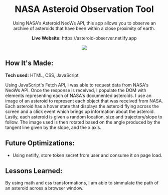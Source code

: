 <div align="center">
  <h1>NASA Asteroid Observation Tool</h1>
  <p>Using NASA's Asteroid NeoWs API, this app allows you to observe an archive of asteroids that have been within a close proximity of earth.</p>
  <p><b>Live Website:</b> https://asteroid-observer.netlify.app</p>
</div>

<div align="center">
  <img src="https://user-images.githubusercontent.com/77141303/168932147-5aa35725-9b12-4277-8394-4d9917e3eaa3.gif">
</div>


## How It's Made:

**Tech used:** HTML, CSS, JavaScript

Using JavaScript's Fetch API, I was able to request data from NASA's NeoWs API. Once the response is received, I populate the DOM with elements representing each of NASA's documented asteroids. I use an image of an asteroid to represent each object that was received from NASA. Each asteroid has a hover state that displays the asteroid flying across the screen and a click event which brings up information about the asteroid. Lastly, each asteroid is given a random location, size and trajectory/slope to follow. The image used is then rotated based on the angle produced by the tangent line given by the slope, and the x axis. 

## Future Optimizations:

<ul>
  <li>Using netlify, store token secret from user and consume it on page load.</li>
</ul>

## Lessons Learned:

By using math and css transformations, I am able to simmulate the path of an asteroid across a browser window.
